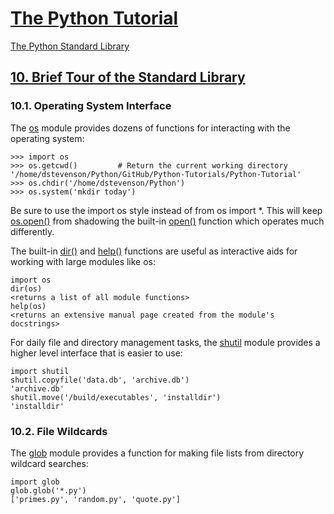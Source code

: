 # [The Python Tutorial](https://docs.python.org/3/tutorial/index.html)

[The Python Standard Library](https://docs.python.org/3/library/)

## [10. Brief Tour of the Standard Library](https://docs.python.org/3/tutorial/stdlib.html)

### 10.1. Operating System Interface

The [os](https://docs.python.org/3/library/os.html#module-os) module provides dozens of functions for interacting with the operating system:

```
>>> import os
>>> os.getcwd()         # Return the current working directory
'/home/dstevenson/Python/GitHub/Python-Tutorials/Python-Tutorial'
>>> os.chdir('/home/dstevenson/Python')
>>> os.system('mkdir today')
```

Be sure to use the import os style instead of from os import *. This will keep [os.open()](https://docs.python.org/3/library/os.html#os.open) from shadowing the built-in [open()](https://docs.python.org/3/library/functions.html#open) function which operates much differently.

The built-in [dir()](https://docs.python.org/3/library/functions.html#dir) and [help()](https://docs.python.org/3/library/functions.html#help) functions are useful as interactive aids for working with large modules like os:

```
import os
dir(os)
<returns a list of all module functions>
help(os)
<returns an extensive manual page created from the module's docstrings>
```

For daily file and directory management tasks, the [shutil](https://docs.python.org/3/library/shutil.html#module-shutil) module provides a higher level interface that is easier to use:

```
import shutil
shutil.copyfile('data.db', 'archive.db')
'archive.db'
shutil.move('/build/executables', 'installdir')
'installdir'
```

### 10.2. File Wildcards

The [glob](https://docs.python.org/3/library/glob.html#module-glob) module provides a function for making file lists from directory wildcard searches:

```
import glob
glob.glob('*.py')
['primes.py', 'random.py', 'quote.py']
```